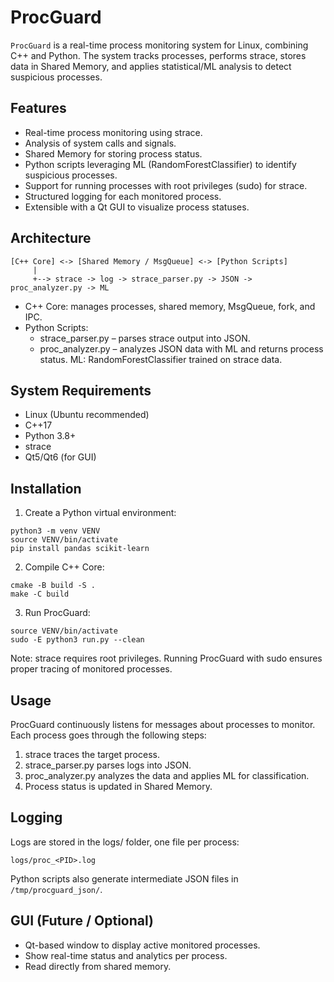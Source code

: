 # ProcGuard

`ProcGuard` is a real-time process monitoring system for Linux, combining C++ and Python.
The system tracks processes, performs strace, stores data in Shared Memory, and applies statistical/ML analysis to detect suspicious processes.

## Features

- Real-time process monitoring using strace.
- Analysis of system calls and signals.
- Shared Memory for storing process status.
- Python scripts leveraging ML (RandomForestClassifier) to identify suspicious processes.
- Support for running processes with root privileges (sudo) for strace.
- Structured logging for each monitored process.
- Extensible with a Qt GUI to visualize process statuses.

## Architecture
```
[C++ Core] <-> [Shared Memory / MsgQueue] <-> [Python Scripts]
     |
     +--> strace -> log -> strace_parser.py -> JSON -> proc_analyzer.py -> ML
```

- C++ Core: manages processes, shared memory, MsgQueue, fork, and IPC.
- Python Scripts:
    - strace_parser.py – parses strace output into JSON.
    - proc_analyzer.py – analyzes JSON data with ML and returns process status.
    ML: RandomForestClassifier trained on strace data.

## System Requirements

- Linux (Ubuntu recommended)
- C++17
- Python 3.8+
- strace
- Qt5/Qt6 (for GUI)

## Installation

1. Create a Python virtual environment:
```
python3 -m venv VENV
source VENV/bin/activate
pip install pandas scikit-learn
```

2. Compile C++ Core:
```
cmake -B build -S .
make -C build
```

3. Run ProcGuard:
```
source VENV/bin/activate
sudo -E python3 run.py --clean
```

Note: strace requires root privileges. Running ProcGuard with sudo ensures proper tracing of monitored processes.

## Usage

ProcGuard continuously listens for messages about processes to monitor.
Each process goes through the following steps:

1. strace traces the target process.
2. strace_parser.py parses logs into JSON.
3. proc_analyzer.py analyzes the data and applies ML for classification.
4. Process status is updated in Shared Memory.

## Logging

Logs are stored in the logs/ folder, one file per process:
```
logs/proc_<PID>.log
```

Python scripts also generate intermediate JSON files in `/tmp/procguard_json/`.

## GUI (Future / Optional)

- Qt-based window to display active monitored processes.
- Show real-time status and analytics per process.
- Read directly from shared memory.